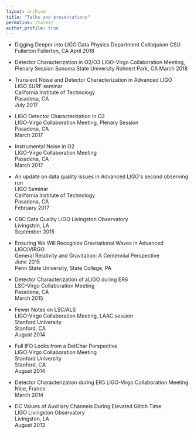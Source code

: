 ```yaml
---
layout: archive
title: "Talks and presentations"
permalink: /talks/
author_profile: true
---
```

* Digging Deeper into LIGO Data
  Physics Department Colloquium
  CSU Fullerton
  Fullerton, CA
  April 2018
  
* Detector Characterization in O2/O3
  LIGO-Virgo Collaboration Meeting, Plenary Session
  Sonoma State University
  Rohnert Park, CA
  March 2018

* Transient Noise and Detector Characterization in Advanced LIGO  
  LIGO SURF seminar  
  California Institute of Technology  
  Pasadena, CA  
  July 2017


* LIGO Detector Characterization in O2  
  LIGO-Virgo Collaboration Meeting, Plenary Session  
  Pasadena, CA  
  March 2017  


* Instrumental Noise in O2  
  LIGO-Virgo Collaboration Meeting  
  Pasadena, CA  
  March 2017


* An update on data quality issues in Advanced LIGO's second observing run  
  LIGO Seminar  
  California Institute of Technology  
  Pasadena, CA  
  February 2017  


* CBC Data Quality
  LIGO Livingston Observatory  
  Livingston, LA  
  September 2015


* Ensuring We Will Recognize Gravitational Waves in Advanced LIGO/VIRGO  
  General Relativity and Gravitation: A Centennial Perspective  
  June 2015  
  Penn State University, State College, PA


* Detector Characterization of aLIGO during ER6  
  LSC-Virgo Collaboration Meeting  
  Pasadena, CA  
  March 2015


* Fewer Notes on LSC/ALS  
  LIGO-Virgo Collaboration Meeting, LAAC session  
  Stanford University  
  Stanford, CA  
  August 2014


* Full IFO Locks from a DetChar Perspective  
  LIGO-Virgo Collaboration Meeting  
  Stanford University  
  Stanford, CA  
  August 2014


* Detector Characterization during ER5 
  LIGO-Virgo Collaboration Meeting  
  Nice, France  
  March 2014


* DC Values of Auxiliary Channels During Elevated Glitch Time  
  LIGO Livingston Observatory  
  Livingston, LA  
  August 2013  
